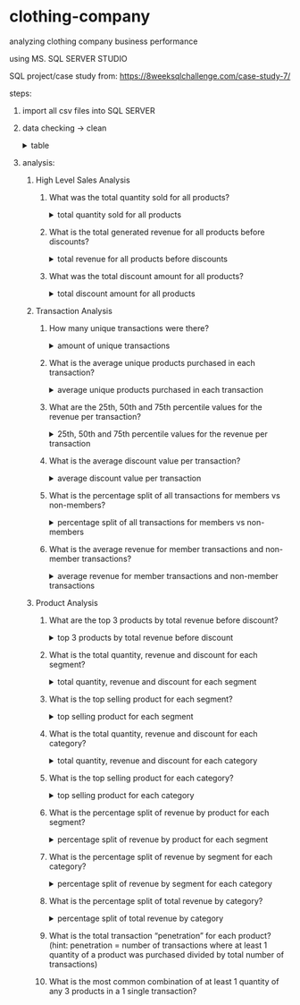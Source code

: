 # clothing-company
analyzing clothing company business performance

using MS. SQL SERVER STUDIO

SQL project/case study from: https://8weeksqlchallenge.com/case-study-7/

steps:
  1. import all csv files into SQL SERVER
  2. data checking -> clean
      <details>
      <summary>table</summary>
      <img src="https://github.com/mas-tono/clothing-company/blob/main/image/1.%20table.jpg">
      </details>

  3. analysis:
  
      1. High Level Sales Analysis    
        
          1. What was the total quantity sold for all products?      
              <details>
              <summary>total quantity sold for all products</summary>
              <pre>select SUM(qty) as total_all_product_sold
              from clothing_sales;</pre>
              <img src="https://github.com/mas-tono/clothing-company/blob/main/image/1.1%20total%20quantity%20sold%20for%20all%20products.jpg">
              </details>

          2. What is the total generated revenue for all products before discounts?
              <details>
              <summary>total revenue for all products before discounts</summary>
              <pre>sselect sum(qty*price) as total_revenue_before_discounts
              from clothing_sales;
              </pre>
              <img src="https://github.com/mas-tono/clothing-company/blob/main/image/1.2.%20total%20revenue%20for%20all%20products%20before%20discounts.jpg">
              </details>
                            
          3. What was the total discount amount for all products?
              <details>
              <summary>total discount amount for all products</summary>
              <pre>
              select sum(qty*(discount/100.0 * price)) as total_discount_amount
              from clothing_sales;
              </pre>
              <img src="https://github.com/mas-tono/clothing-company/blob/main/image/1.3%20total%20discount%20amount%20for%20all%20products.jpg">
              </details>
   
      2. Transaction Analysis
    
          1. How many unique transactions were there?
              <details>
              <summary>amount of unique transactions</summary>
              <pre>
              select count(distinct txn_id) as unique_trx
              from clothing_sales;
              </pre>
              <img src="https://github.com/mas-tono/clothing-company/blob/main/image/2.1%20amount%20of%20unique%20transactions.jpg">
              </details>
             
          2. What is the average unique products purchased in each transaction?
              <details>
              <summary>average unique products purchased in each transaction</summary>
              <pre>
              with satu as (select txn_id, COUNT(distinct prod_id) as count_unique_product
              from clothing_sales
              group by txn_id)</br>
              select AVG(count_unique_product) as avg_count_unique_product
              from satu;
              </pre>
              <img src="https://github.com/mas-tono/clothing-company/blob/main/image/2.2%20average%20unique%20products%20purchased%20in%20each%20transaction.jpg">
              </details>
          
          
          3. What are the 25th, 50th and 75th percentile values for the revenue per transaction?
              <details>
              <summary>25th, 50th and 75th percentile values for the revenue per transaction</summary>
              <pre>
              with satu as (select txn_id, sum(qty * (price-(discount*price/100.0))) as revenue_per_trx
              from clothing_sales
              group by txn_id)</br>
              select distinct PERCENTILE_disc(0.25) within group (order by revenue_per_trx) over() as percentile_25th,
              PERCENTILE_disc(0.5) within group (order by revenue_per_trx) over() as percentile_50th, 
              PERCENTILE_disc(0.75) within group (order by revenue_per_trx) over() as percentile_75th
              from satu;
              </pre>
              <img src="https://github.com/mas-tono/clothing-company/blob/main/image/2.3%2025th%2C%2050th%20and%2075th%20percentile%20values%20for%20the%20revenue%20per%20transaction.jpg">
              </details>
         
         
          4. What is the average discount value per transaction?
              <details>
              <summary>average discount value per transaction</summary>
              <pre>
              select txn_id, 
                AVG(discount) as avg_discount_per_trx
              from clothing_sales
              group by txn_id
              order by AVG(discount) desc;
              </pre>
              <p>vary from 0 to 24 percent</p>
              <img src="https://github.com/mas-tono/clothing-company/blob/main/image/2.4%20average%20discount%20value%20per%20transaction.jpg">
              </details>
          
         
          5. What is the percentage split of all transactions for members vs non-members? 
              <details>
              <summary>percentage split of all transactions for members vs non-members</summary>
              <pre>
              with member as (select COUNT(distinct txn_id) as member
                from clothing_sales
                where member = 't'),</br>
              non_member as (select COUNT(distinct txn_id) as non_member
                from clothing_sales
                where member = 'f'),</br>
              altogether as (select COUNT(distinct txn_id) as member
                from clothing_sales
              )</br>
              select (select * from member) * 100.0 / (select * from altogether) as pct_member, (select * from non_member) * 100.0 / (select * from altogether) as pct_non_member;
              </pre>
              <img src="https://github.com/mas-tono/clothing-company/blob/main/image/2.5%20percentage%20split%20of%20all%20transactions%20for%20members%20vs%20non-members.jpg">
              </details>
         
         
          6. What is the average revenue for member transactions and non-member transactions?
              <details>
              <summary>average revenue for member transactions and non-member transactions</summary>
              <pre>
              with satu as (select *, qty * (price*(1-(discount/100.0))) as rev
                from clothing_sales),</br>
              member as (select member, AVG(rev) as avg_rev_member from satu where member = 't' group by member),</br>
              non_member as (select member, AVG(rev) as avg_rev_non_member from satu where member = 'f' group by member)</br>
              select avg_rev_member, avg_rev_non_member
              from member, non_member;
              </pre>
              <p>calculate after discount</p>
              <img src="https://github.com/mas-tono/clothing-company/blob/main/image/2.6%20average%20revenue%20for%20member%20transactions%20and%20non-member%20transactions.jpg">
              </details>


      3. Product Analysis
    
          1. What are the top 3 products by total revenue before discount?          
              <details>
              <summary>top 3 products by total revenue before discount</summary>
              <pre>
              select top 3 s.prod_id, 
                pd.product_name, 
                sum(s.qty*s.price) as total_revenue_before_discount
              from clothing_sales s
              join clothing_product_details pd
              on s.prod_id = pd.product_id
              group by s.prod_id, pd.product_name
              order by sum(s.qty*s.price) desc;
              </pre>
              <img src="https://github.com/mas-tono/clothing-company/blob/main/image/3.1%20top%203%20products%20by%20total%20revenue%20before%20discount.jpg">
              </details>             
          
          
          2. What is the total quantity, revenue and discount for each segment?
              <details>
              <summary>total quantity, revenue and discount for each segment</summary>
              <pre>
              with satu as (select pd.segment_name, 
                      s.qty, 
                      s.price, 
                      s.discount
              from clothing_sales s
              join clothing_product_details pd
              on s.prod_id = pd.product_id)</br>
              select segment_name, SUM(qty) as total_quantity, 
                  SUM(qty*price) as total_revenue_before_disc, -- before discount
                  SUM(qty*price*(1-(discount/100.0))) as total_revenue_after_disc,  -- after discount
                  SUM(qty*price*(discount/100.0)) as total_discount
              from satu
              group by segment_name;
              </pre>
              <img src="https://github.com/mas-tono/clothing-company/blob/main/image/3.2%20total%20quantity%2C%20revenue%20and%20discount%20for%20each%20segment.jpg">
              </details>  
         
         
          3. What is the top selling product for each segment?
              <details>
              <summary>top selling product for each segment</summary>
              <pre>
              with satu as (select pd.segment_name, 
                  pd.product_name, 
                  sum(s.qty) as total_selling
              from clothing_sales s
              join clothing_product_details pd
              on s.prod_id = pd.product_id
              group by pd.segment_name, pd.product_name),</br>
              dua as (select *, RANK() over(partition by segment_name order by total_selling desc) as rn
              from satu)</br>
              select segment_name, product_name, total_selling
              from dua
              where rn = 1;
              </pre>
              <img src="https://github.com/mas-tono/clothing-company/blob/main/image/3.3%20top%20selling%20product%20for%20each%20segment.jpg">
              </details>  
          
          
          4. What is the total quantity, revenue and discount for each category?
              <details>
              <summary>total quantity, revenue and discount for each category</summary>
              <pre>
              select pd.category_name, 
                  sum(s.qty) as total_quantity, 
                  sum(s.qty*s.price) as total_revenue_before_discount, 
                  SUM(s.qty*s.price*(1-(s.discount/100.0))) as total_revenue_after_disc,
                  SUM(s.qty*s.price*(s.discount/100.0)) as total_discount
              from clothing_sales s
              join clothing_product_details pd
              on s.prod_id = pd.product_id
              group by pd.category_name;
              </pre>
              <img src="https://github.com/mas-tono/clothing-company/blob/main/image/3.4%20total%20quantity%2C%20revenue%20and%20discount%20for%20each%20category.jpg">
              </details>  
          
          
          5. What is the top selling product for each category?
              <details>
              <summary>top selling product for each category</summary>
              <pre>
              with satu as (select pd.category_name, 
                      pd.product_name, 
                      sum(s.qty) as total_selling
              from clothing_sales s
              join clothing_product_details pd
              on s.prod_id = pd.product_id
              group by pd.category_name, pd.product_name),</br>
              dua as (select *, RANK() over(partition by category_name order by total_selling desc) as rn
              from satu)</br>
              select category_name, product_name, total_selling
              from dua
              where rn = 1;
              </pre>
              <img src="https://github.com/mas-tono/clothing-company/blob/main/image/3.5%20top%20selling%20product%20for%20each%20category.jpg">
              </details>  
          
          
          6. What is the percentage split of revenue by product for each segment?
              <details>
              <summary>percentage split of revenue by product for each segment</summary>
              <pre>
              with satu as (select pd.segment_name, 
                  pd.product_name, 
                  sum(s.qty*s.price) as total_revenue_before_discount, 
                  SUM(s.qty*s.price*(1-(s.discount/100.0))) as total_revenue_after_disc		
              from clothing_sales s
              join clothing_product_details pd
              on s.prod_id = pd.product_id
              group by pd.segment_name, pd.product_name)</br>
              select segment_name, 
                  product_name, 
                  total_revenue_before_discount, 
                  round(total_revenue_before_discount * 100.0 / SUM(total_revenue_before_discount) over(partition by segment_name), 0) as pct_before_disc,
                  total_revenue_after_disc,
                  round(total_revenue_after_disc * 100.0 / SUM(total_revenue_after_disc) over(partition by segment_name), 0) as pct_after_disc
              from satu;
              </pre>
              <img src="https://github.com/mas-tono/clothing-company/blob/main/image/3.6%20percentage%20split%20of%20revenue%20by%20product%20for%20each%20segment.jpg">
              </details> 
          
          
          7. What is the percentage split of revenue by segment for each category?
              <details>
              <summary>percentage split of revenue by segment for each category</summary>
              <pre>
              with satu as (select pd.category_name,
                  pd.segment_name, 
                  sum(s.qty*s.price) as total_revenue_before_discount, 
                  SUM(s.qty*s.price*(1-(s.discount/100.0))) as total_revenue_after_disc		
              from clothing_sales s
              join clothing_product_details pd
              on s.prod_id = pd.product_id
              group by pd.category_name, pd.segment_name)</br>
              select category_name, 
                  segment_name, 
                  total_revenue_before_discount, 
                  round(total_revenue_before_discount * 100.0 / SUM(total_revenue_before_discount) over(partition by category_name), 0) as pct_before_disc,
                  total_revenue_after_disc,
                  round(total_revenue_after_disc * 100.0 / SUM(total_revenue_after_disc) over(partition by category_name), 0) as pct_after_disc
              from satu;
              </pre>
              <img src="https://github.com/mas-tono/clothing-company/blob/main/image/3.7%20percentage%20split%20of%20revenue%20by%20segment%20for%20each%20category.jpg">
              </details> 
          
          
          8. What is the percentage split of total revenue by category?
              <details>
              <summary>percentage split of total revenue by category</summary>
              <pre>
              with satu as (select pd.category_name,
                  sum(s.qty*s.price) as total_revenue_before_discount, 
                  SUM(s.qty*s.price*(1-(s.discount/100.0))) as total_revenue_after_disc		
              from clothing_sales s
              join clothing_product_details pd
              on s.prod_id = pd.product_id
              group by pd.category_name),</br>
              dua as (select SUM(total_revenue_before_discount) as total_before
              from satu),</br>
              tiga as (select SUM(total_revenue_after_disc) as total_after
              from satu)</br>
              select category_name, 
                  total_revenue_before_discount, 
                  round(total_revenue_before_discount * 100.0/ (select total_before from dua), 0) as pct_revenue_before_disc,
                  total_revenue_after_disc,
                  round(total_revenue_after_disc * 100.0 / (select total_after from tiga), 0) as pct_revenue_after_disc
              from satu;
              </pre>
              <img src="https://github.com/mas-tono/clothing-company/blob/main/image/3.8%20percentage%20split%20of%20total%20revenue%20by%20category.jpg">
              </details> 
          
          
          9. What is the total transaction “penetration” for each product? (hint: penetration = number of transactions where at least 1 quantity of a product was purchased divided by total number of transactions)
          
          
          
          10. What is the most common combination of at least 1 quantity of any 3 products in a 1 single transaction?
